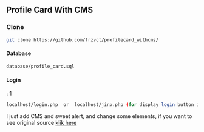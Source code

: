 ## Profile Card With CMS


### Clone
```bash
git clone https://github.com/frzvct/profilecard_withcms/
```
#### Database
```bash
database/profile_card.sql
```
#### Login 
 : 1
```bash
localhost/login.php  or  localhost/jinx.php (for display login button in index)
```








I just add CMS and sweet alert, and change some elements, if you want to see original source <a href = "https://codepen.io/JavaScriptJunkie/pen/jvRGZy?__cf_chl_jschl_tk__=91de4e2a21db4230fb60bdd7b52223075e9e8694-1606083261-0-AS43xBQeuUA8zZcYpPFBS3ndpFIH3Dg_q0L--YtgL7KIrsnublIxCL4NGG8bA335mV00xKREqMQ1ODdR1ac_z2uO77  -Yv15o2vAs9OCVCbVOZmx3wfv-orOAAvDZyScpWnHXGbrPTorpvDnCd4yWI5XCxJEWcNDJG0TJThI013RLPdjrE3norbvL7O2YKvfX3nmfrtjsGakK20NZuX9w0VOVWteFozjPuBnPlwvaQjhzbcTXsQDS-hSLbWynV2Q6_sMOlqhHnZNRnOm5Z_0r32JQ8El114rKV1Fej7Nhk6aTc1h_64WNiBKvhPppxv99h5sCT5Bd5Mvu1aAuVidKFcakUge1VKdq94GYg_8caehx233sS-g_DDq7rXcpKbO5abaaC2mHYee5QWMuzKsNCGQ" target="_blank"> klik here </a>
